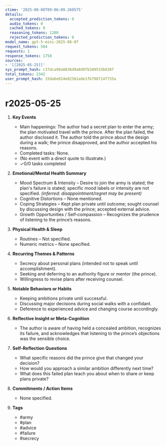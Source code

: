 ```yaml
---
ctime: '2025-08-08T09:06:09.269575'
details:
  accepted_prediction_tokens: 0
  audio_tokens: 0
  cached_tokens: 0
  reasoning_tokens: 1280
  rejected_prediction_tokens: 0
model_name: gpt-5-mini-2025-08-07
request_tokens: 584
requests: 1
response_tokens: 1758
sources:
- '[[2025-05-25]]'
sys_prompt_hash: c37dca99a8836d9a8d9fb349533b638f
total_tokens: 2342
user_prompt_hash: 33da6e024e02361ade1fb798714f755a
---
```

# r2025-05-25

1. **Key Events**
   - Main happenings: The author had a secret plan to enter the army; the plan motivated travel with the prince. After the plan failed, the author disclosed it. The author told the prince about the design during a walk; the prince disapproved, and the author accepted his reasons.
   - Completed tasks: None.
   - (No event with a direct quote to illustrate.)
   - ✓0/0 tasks completed

2. **Emotional/Mental Health Summary**
   - Mood Spectrum & Intensity – Desire to join the army is stated; the plan's failure is stated; specific mood labels or intensity are not specified. *(inferred: disappointment/regret may be present)*
   - Cognitive Distortions – None mentioned.
   - Coping Strategies – Kept plan private until outcome; sought counsel by discussing design with the prince; accepted external advice.
   - Growth Opportunities / Self‑compassion – Recognizes the prudence of listening to the prince’s reasons.

3. **Physical Health & Sleep**
   - Routines – Not specified.
   - Numeric metrics – None specified.

4. **Recurring Themes & Patterns**
   - Secrecy about personal plans (intended not to speak until accomplishment).
   - Seeking and deferring to an authority figure or mentor (the prince).
   - Willingness to revise plans after receiving counsel.

5. **Notable Behaviors or Habits**
   - Keeping ambitions private until successful.
   - Discussing major decisions during social walks with a confidant.
   - Deference to experienced advice and changing course accordingly.

6. **Reflective Insight or Meta‑Cognition**
   - The author is aware of having held a concealed ambition, recognizes its failure, and acknowledges that listening to the prince’s objections was the sensible choice.

7. **Self‑Reflection Questions**
   - What specific reasons did the prince give that changed your decision?
   - How would you approach a similar ambition differently next time?
   - What does this failed plan teach you about when to share or keep plans private?

8. **Commitments / Action Items**
   - None specified.

9. **Tags**
   - #army
   - #plan
   - #advice
   - #failure
   - #secrecy